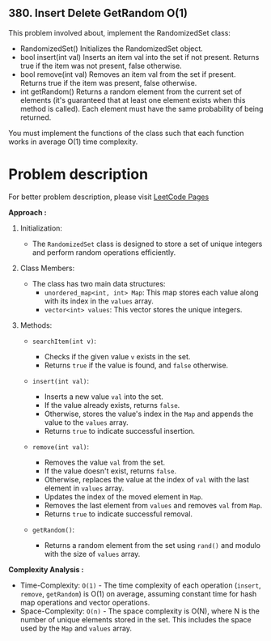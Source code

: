 ## 380. Insert Delete GetRandom O(1)

This problem involved about, implement the RandomizedSet class: <br/>

-   RandomizedSet() Initializes the RandomizedSet object.
-   bool insert(int val) Inserts an item val into the set if not present. Returns true if the item was not present, false otherwise.
-   bool remove(int val) Removes an item val from the set if present. Returns true if the item was present, false otherwise.
-   int getRandom() Returns a random element from the current set of elements (it's guaranteed that at least one element exists when this method is called). Each element must have the same probability of being returned.

You must implement the functions of the class such that each function works in average O(1) time complexity.

# Problem description

For better problem description, please visit [LeetCode Pages](https://leetcode.com/problems/insert-delete-getrandom-o1/description/)

**Approach :**<br/>

1. Initialization:

    - The `RandomizedSet` class is designed to store a set of unique integers and perform random operations efficiently.

2. Class Members:

    - The class has two main data structures:
        - `unordered_map<int, int> Map`: This map stores each value along with its index in the `values` array.
        - `vector<int> values`: This vector stores the unique integers.

3. Methods:

    - `searchItem(int v)`:

        - Checks if the given value `v` exists in the set.
        - Returns `true` if the value is found, and `false` otherwise.

    - `insert(int val)`:

        - Inserts a new value `val` into the set.
        - If the value already exists, returns `false`.
        - Otherwise, stores the value's index in the `Map` and appends the value to the `values` array.
        - Returns `true` to indicate successful insertion.

    - `remove(int val)`:

        - Removes the value `val` from the set.
        - If the value doesn't exist, returns `false`.
        - Otherwise, replaces the value at the index of `val` with the last element in `values` array.
        - Updates the index of the moved element in `Map`.
        - Removes the last element from `values` and removes `val` from `Map`.
        - Returns `true` to indicate successful removal.

    - `getRandom()`:
        - Returns a random element from the set using `rand()` and modulo with the size of `values` array.

**Complexity Analysis :**<br/>

-   Time-Complexity: `O(1)` - The time complexity of each operation (`insert`, `remove`, `getRandom`) is O(1) on average, assuming constant time for hash map operations and vector operations.
-   Space-Complexity: `O(n)` - The space complexity is O(N), where N is the number of unique elements stored in the set. This includes the space used by the `Map` and `values` array.
